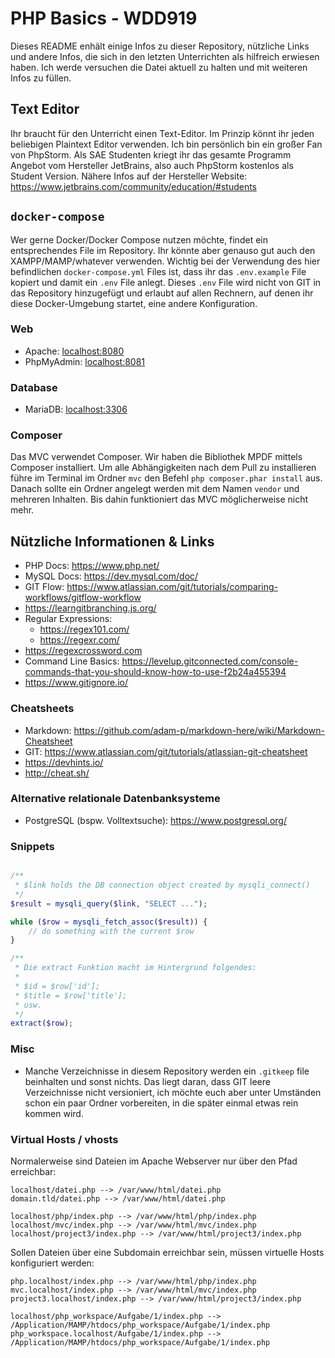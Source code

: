 # PHP Basics - WDD919

Dieses README enhält einige Infos zu dieser Repository, nützliche Links und andere Infos, die sich in den letzten Unterrichten als hilfreich erwiesen haben. Ich werde versuchen die Datei aktuell zu halten und mit weiteren Infos zu füllen.

## Text Editor

Ihr braucht für den Unterricht einen Text-Editor. Im Prinzip könnt ihr jeden beliebigen Plaintext Editor verwenden. Ich bin persönlich bin ein großer Fan von PhpStorm. Als SAE Studenten kriegt ihr das gesamte Programm Angebot vom Hersteller JetBrains, also auch PhpStorm kostenlos als Student Version. Nähere Infos auf der Hersteller Website: https://www.jetbrains.com/community/education/#students

## `docker-compose`

Wer gerne Docker/Docker Compose nutzen möchte, findet ein entsprechendes File im Repository. Ihr könnte aber genauso gut auch den XAMPP/MAMP/whatever verwenden. Wichtig bei der Verwendung des hier befindlichen `docker-compose.yml` Files ist, dass ihr das `.env.example` File kopiert und damit ein `.env` File anlegt. Dieses `.env` File wird nicht von GIT in das Repository hinzugefügt und erlaubt auf allen Rechnern, auf denen ihr diese Docker-Umgebung startet, eine andere Konfiguration.

### Web
+ Apache: [localhost:8080](localhost:8080)
+ PhpMyAdmin: [localhost:8081](localhost:8081)

### Database
+ MariaDB: [localhost:3306](localhost:3306)

### Composer

Das MVC verwendet Composer. Wir haben die Bibliothek MPDF mittels Composer installiert. Um alle Abhängigkeiten nach dem Pull zu installieren führe im Terminal im Ordner `mvc` den Befehl `php composer.phar install` aus. Danach sollte ein Ordner angelegt werden mit dem Namen `vendor` und mehreren Inhalten. Bis dahin funktioniert das MVC möglicherweise nicht mehr.

## Nützliche Informationen & Links

+ PHP Docs: https://www.php.net/
+ MySQL Docs: https://dev.mysql.com/doc/
+ GIT Flow: https://www.atlassian.com/git/tutorials/comparing-workflows/gitflow-workflow
+ https://learngitbranching.js.org/
+ Regular Expressions:
  + https://regex101.com/
  + https://regexr.com/
+ https://regexcrossword.com
+ Command Line Basics: https://levelup.gitconnected.com/console-commands-that-you-should-know-how-to-use-f2b24a455394
+ https://www.gitignore.io/

### Cheatsheets

+ Markdown: https://github.com/adam-p/markdown-here/wiki/Markdown-Cheatsheet
+ GIT: https://www.atlassian.com/git/tutorials/atlassian-git-cheatsheet
+ https://devhints.io/
+ http://cheat.sh/

### Alternative relationale Datenbanksysteme

+ PostgreSQL (bspw. Volltextsuche): https://www.postgresql.org/

### Snippets

```php

/**
 * $link holds the DB connection object created by mysqli_connect()
 */
$result = mysqli_query($link, "SELECT ...");

while ($row = mysqli_fetch_assoc($result)) {
    // do something with the current $row
}
```

```php
/**
 * Die extract Funktion macht im Hintergrund folgendes:
 *
 * $id = $row['id'];
 * $title = $row['title'];
 * usw.
 */
extract($row);
```

### Misc

+ Manche Verzeichnisse in diesem Repository werden ein `.gitkeep` file beinhalten und sonst nichts. Das liegt daran, dass GIT leere Verzeichnisse nicht versioniert, ich möchte euch aber unter Umständen schon ein paar Ordner vorbereiten, in die später einmal etwas rein kommen wird.


### Virtual Hosts / vhosts

Normalerweise sind Dateien im Apache Webserver nur über den Pfad erreichbar:

```
localhost/datei.php --> /var/www/html/datei.php
domain.tld/datei.php --> /var/www/html/datei.php

localhost/php/index.php --> /var/www/html/php/index.php
localhost/mvc/index.php --> /var/www/html/mvc/index.php
localhost/project3/index.php --> /var/www/html/project3/index.php
```

Sollen Dateien über eine Subdomain erreichbar sein, müssen virtuelle Hosts konfiguriert werden:

```
php.localhost/index.php --> /var/www/html/php/index.php
mvc.localhost/index.php --> /var/www/html/mvc/index.php
project3.localhost/index.php --> /var/www/html/project3/index.php

localhost/php_workspace/Aufgabe/1/index.php --> /Application/MAMP/htdocs/php_workspace/Aufgabe/1/index.php
php_workspace.localhost/Aufgabe/1/index.php --> /Application/MAMP/htdocs/php_workspace/Aufgabe/1/index.php
```
